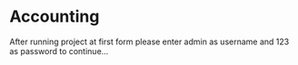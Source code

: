 # Accounting
After running project at first form please enter admin as username and 123 as password to continue...
